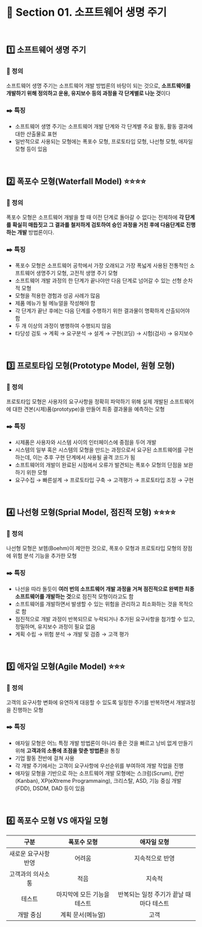 # :bookmark_tabs: Section 01. 소프트웨어 생명 주기

<br/>


## :one:  소프트웨어 생명 주기

### :pushpin: 정의 
소프트웨어 생명 주기는 소프트웨어 개발 방법론의 바탕이 되는 것으로, <b>소프트웨어를 개발하기 위해 정의하고 운용, 유지보수 등의 과정을 각 단계별로 나눈 것</b>이다

### :black_nib: 특징
- 소프트웨어 생명 주기는 소프트웨어 개발 단계와 각 단계별 주요 활동, 활동 결과에 대한 산출물로 표현
- 일반적으로 사용되는 모형에는 폭포수 모형, 프로토타입 모형, 나선형 모형, 애자일 모형 등이 있음


<br/>

## :two: 폭포수 모형(Waterfall Model) :star::star::star::star:

### :pushpin: 정의 

폭포수 모형은 소프트웨어 개발을 할 때 이전 단계로 돌아갈 수 없다는 전제하에 <b>각 단계를 확실히 매듭짓고 그 결과를 철저하게 검토하여 승인 과정을 거친 후에 다음단계로 진행하는 개발</b> 방법론이다.

### :black_nib: 특징
- 폭포수 모형은 소프트웨어 공학에서 가장 오래되고 가장 폭넓게 사용된 전통적인 소프트웨어 생명주기 모형, 고전적 생명 주기 모형
- 소프트웨어 개발 과정의 한 단계가 끝나야만 다음 단계로 넘어갈 수 있는 선형 순차적 모형
- 모형을 적용한 경험과 성공 사례가 많음
- 제품 메뉴가 될 메뉴얼을 작성해야 함
- 각 단계가 끝난 후에는 다음 단계를 수행하기 위한 결과물이 명확하게 산출되어야 함
- 두 개 이상의 과정이 병행하여 수행되지 않음
- 타당성 검토 &rarr; 계획 &rarr; 요구분석 &rarr; 설계 &rarr; 구현(코딩) &rarr; 시험(검사) &rarr; 유지보수

<br/>

## :three: 프로토타입 모형(Prototype Model, 원형 모형)

### :pushpin: 정의 

프로토타입 모형은 사용자의 요구사항을 정확히 파악하기 위해 실제 개발된 소프트웨어에 대한 견본(시제)품(prototype)을 만들어 최종 결과물을 예측하는 모형

### :black_nib: 특징
- 시제품은 사용자와 시스템 사이의 인터페이스에 중점을 두어 개발
- 시스템의 일부 혹은 시스템의 모형을 만드는 과정으로서 요구된 소프트웨어를 구현하는데, 이는 추후 구현 단계에서 사용될 골격 코드가 됨
- 소프트웨어의 개발이 완료된 시점에서 오류가 발견되는 폭포수 모형의 단점을 보완하기 위한 모형
- 요구수집 &rarr; 빠른설계 &rarr; 프로토타입 구축 &rarr; 고객평가 &rarr; 프로토타입 조정 &rarr; 구현

<br/>

## :four: 나선형 모형(Sprial Model, 점진적 모형) :star::star::star::star:

### :pushpin: 정의 

나선형 모형은 보헴(Boehm)이 제안한 것으로, 폭포수 모형과 프로토타입 모형의 장점에 위험 분석 기능을 추가한 모형

### :black_nib: 특징
- 나선을 따라 돌듯이 <b>여러 번의 소프트웨어 개발 과정을 거쳐 점진적으로 완벽한 최종 소프트웨어를 개발하는 것</b>으로 점진적 모형이라고도 함
- 소프트웨어를 개발하면서 발생할 수 있는 위험을 관리하고 최소화하는 것을 목적으로 함
- 점진적으로 개발 과정이 반복되므로 누락되거나 추가된 요구사항을 첨가할 수 있고, 정밀하며, 유지보수 과정이 필요 없음
- 계획 수립 &rarr; 위험 분석 &rarr; 개발 및 검증 &rarr; 고객 평가

<br/>

## :five: 애자일 모형(Agile Model) :star::star::star:

### :pushpin: 정의 

고객의 요구사항 변화에 유연하게 대응할 수 있도록 일정한 주기를 반복하면서 개발과정을 진행하는 모형

### :black_nib: 특징
- 애자일 모형은 어느 특정 개발 방법론이 아니라 좋은 것을 빠르고 낭비 없게 만들기 위해 <b>고객과의 소통에 초점을 맞춘 방법론</b>을 통칭
- 기업 활동 전반에 걸쳐 사용
- 각 개발 주기에서는 고객이 요구사항에 우선순위를 부여하여 개발 작업을 진행
- 애자일 모형을 기반으로 하는 소프트웨어 개발 모형에는 스크럼(Scrum), 칸반(Kanban), XP(eXtreme Programmaing), 크리스탈, ASD, 기능 중심 개발(FDD), DSDM, DAD 등이 있음

<br/>

## :six: 폭포수 모형 VS 애자일 모형
|         구분         |         폭포수 모형         |               애자일 모형               |
| :------------------: | :-------------------------: | :-------------------------------------: |
| 새로운 요구사항 반영 |           어려움            |             지속적으로 반영             |
|  고객과의 의사소통   |            적음             |                 지속적                  |
|        테스트        | 마지막에 모든 기능을 테스트 | 반복되는 일정 주기가 끝날 때마다 테스트 |
|      개발 중심       |      계획 문서(메뉴얼)      |                  고객                   |
